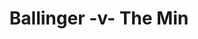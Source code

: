 ---
year: "1992"
serialNumber: "0146" 
game: "Ballinger"
title: "Ballinger -v- The Min"
gameLocation: "Ballinger"
gameDate: "/1992"
result: ""
resultType: ""
type: "game"
---